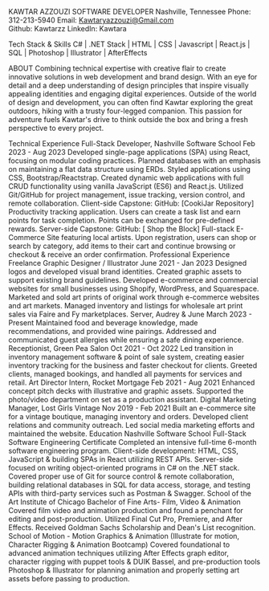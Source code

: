 KAWTAR AZZOUZI
SOFTWARE DEVELOPER
Nashville, Tennessee
Phone: 312-213-5940 
Email: Kawtaryazzouzi@Gmail.com   
Github:  Kawtarzz     LinkedIn: Kawtara

Tech Stack & Skills
C# | .NET Stack  | HTML | CSS | Javascript | React.js | SQL  | Photoshop | Illustrator | AfterEffects 

ABOUT
 Combining technical expertise with creative flair to create innovative solutions in web development and brand design. With an eye for detail and a deep understanding of design principles that inspire visually appealing identities and engaging digital experiences. 
Outside of the world of design and development, you can often find Kawtar exploring the great outdoors, hiking with a trusty four-legged companion. This passion for adventure fuels Kawtar's drive to think outside the box and bring a fresh perspective to every project. 

Technical Experience
Full-Stack Developer, Nashville Software School
Feb 2023 - Aug 2023
Developed single-page applications (SPA) using React, focusing on modular coding practices.
Planned databases with an emphasis on maintaining a flat data structure using ERDs.
Styled applications using CSS, Bootstrap/Reactstrap.
Created dynamic web applications with full CRUD functionality using vanilla JavaScript (ES6) and React.js.
Utilized Git/GitHub for project management, issue tracking, version control, and remote collaboration.
Client-side Capstone: GitHub:  [CookiJar Repository]
Productivity tracking application. Users can create a task list and earn points for task completion. Points can be exchanged for pre-defined rewards.
Server-side Capstone: GitHub: [ Shop the Block]
Full-stack E-Commerce Site featuring local artists. Upon registration, users can shop or search by category, add items to their cart and continue browsing or checkout & receive an order confirmation.
Professional Experience
Freelance Graphic Designer / Illustrator
June 2021 - Jan 2023
Designed logos and developed visual brand identities.
Created graphic assets to support existing brand guidelines.
Developed e-commerce and commercial websites for small businesses using Shopify, WordPress, and Squarespace.
Marketed and sold art prints of original work through e-commerce websites and art markets.
Managed inventory and listings for wholesale art print sales via Faire and Fy marketplaces.
Server, Audrey & June
March 2023 - Present
Maintained food and beverage knowledge, made recommendations, and provided wine pairings.
Addressed and communicated guest allergies while ensuring a safe dining experience.
Receptionist, Green Pea Salon
Oct 2021 - Oct 2022
Led transition in inventory management software & point of sale system, creating easier inventory tracking for the business and faster checkout for clients.
Greeted clients, managed bookings, and handled all payments for services and retail.
Art Director Intern, Rocket Mortgage
Feb 2021 - Aug 2021
Enhanced concept pitch decks with illustrative and graphic assets.
Supported the photo/video department on set as a production assistant.
Digital Marketing Manager, Lost Girls Vintage
Nov 2019 - Feb 2021
Built an e-commerce site for a vintage boutique, managing inventory and orders.
Developed client relations and community outreach.
Led social media marketing efforts and maintained the website.
Education
Nashville Software School Full-Stack Software Engineering Certificate
Completed an intensive full-time 6-month software engineering program.
Client-side development: HTML, CSS, JavaScript & building SPAs in React utilizing REST APIs.
Server-side focused on writing object-oriented programs in C# on the .NET stack.
Covered proper use of Git for source control & remote collaboration, building relational databases in SQL for data access, storage, and testing APIs with third-party services such as Postman & Swagger.
School of the Art Institute of Chicago Bachelor of Fine Arts- Film, Video & Animation
Covered film video and animation production and found a penchant for editing and post-production.
Utilized Final Cut Pro, Premiere, and After Effects.
Received Goldman Sachs Scholarship and Dean's List recognition.
School of Motion - Motion Graphics & Animation
 (Illustrate for motion, Character Rigging & Animation Bootcamp)
Covered foundational to advanced animation techniques utilizing After Effects graph editor, character rigging with puppet tools & DUIK Bassel, and pre-production tools Photoshop & Illustrator for planning animation and properly setting art assets before passing to production.
